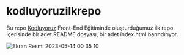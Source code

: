 # kodluyoruzilkrepo
Bu repo [Kodluyoruz](https://www.kodluyoruz.org/) Front-End Eğitiminde oluşturduğumuz ilk repo. İçerisinde bir adet README dosyası, bir adet index.html barındırıyor.

![Ekran Resmi 2023-05-14 00 35 10](https://github.com/SedaToraman/hi-kod-figma1/assets/95501927/eb18ae76-ef9b-4700-8840-d2b455641935)

